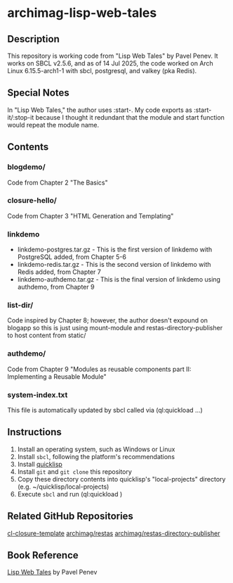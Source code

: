 # archimag-lisp-web-tales

## Description

This repository is working code from "Lisp Web Tales" by Pavel Penev.
It works on SBCL v2.5.6, and as of 14 Jul 2025, the code worked on Arch Linux 6.15.5-arch1-1
with sbcl, postgresql, and valkey (pka Redis).

## Special Notes

In "Lisp Web Tales," the author uses <module>:start-<project>. My code exports as
<module>:start-it/<module>:stop-it because I thought it redundant that the module and start function
would repeat the module name.

## Contents

### blogdemo/

Code from Chapter 2 "The Basics"

### closure-hello/

Code from Chapter 3 "HTML Generation and Templating"

### linkdemo

* linkdemo-postgres.tar.gz - This is the first version of linkdemo with PostgreSQL added, from Chapter 5-6
* linkdemo-redis.tar.gz    - This is the second version of linkdemo with Redis added, from Chapter 7
* linkdemo-authdemo.tar.gz - This is the final version of linkdemo using authdemo, from Chapter 9

### list-dir/

Code inspired by Chapter 8; however, the author doesn't expound on blogapp so this is just
using mount-module and restas-directory-publisher to host content from static/

### authdemo/

Code from Chapter 9 "Modules as reusable components part II: Implementing a Reusable Module"

### system-index.txt

This file is automatically updated by sbcl called via (ql:quickload ...)


## Instructions

1. Install an operating system, such as Windows or Linux
2. Install ```sbcl```, following the platform's recommendations
3. Install [quicklisp](https://www.quicklisp.org/beta/#installation)
4. Install ```git``` and ```git clone``` this repository
5. Copy these directory contents into quicklisp's "local-projects" directory (e.g. ~/quicklisp/local-projects)
6. Execute ```sbcl``` and run (ql:quickload <module-dir>)

## Related GitHub Repositories

[cl-closure-template](https://github.com/archimag/cl-closure-template)
[archimag/restas](https://github.com/archimag/restas)
[archimag/restas-directory-publisher](https://github.com/archimag/restas-directory-publisher)

## Book Reference

[Lisp Web Tales](http://learnpub.com/lispwebtales) by Pavel Penev